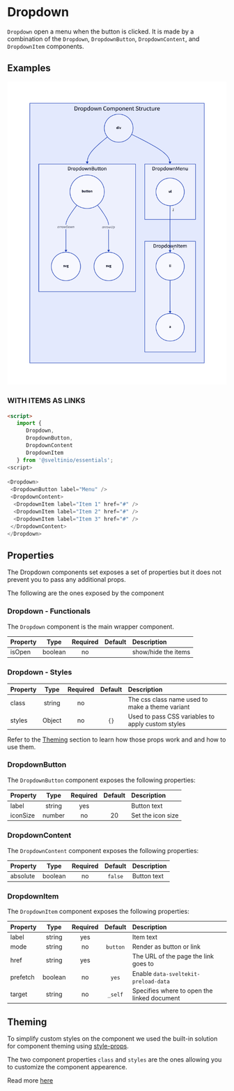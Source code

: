 # Dropdown

`Dropdown` open a menu when the button is clicked. It is made by a combination of the `Dropdown`, `DropdownButton`, `DropdownContent`, and `DropdownItem` components.

## Examples

<img src="./assets/images/default.png" alt="Dropdown - Default Styles" />

### **WITH ITEMS AS LINKS**

```html
<script>
   import {
      Dropdown,
      DropdownButton,
      DropdownContent
      DropdownItem
   } from '@sveltinio/essentials';
<script>

<Dropdown>
 <DropdownButton label="Menu" />
 <DropdownContent>
  <DropdownItem label="Item 1" href="#" />
  <DropdownItem label="Item 2" href="#" />
  <DropdownItem label="Item 3" href="#" />
 </DropdownContent>
</Dropdown>
```

## Properties

The Dropdown components set exposes a set of properties but it does not prevent you to pass any additional props.

The following are the ones exposed by the component

### Dropdown - Functionals

The `Dropdown` component is the main wrapper component.

| Property | Type     | Required | Default  | Description         |
| :------- | :------: | :------: | :------: |:------------------- |
| isOpen   | boolean  | no       |          | show/hide the items |

### Dropdown - Styles

| Property |  Type   | Required |   Default   | Description                                       |
| :------- | :-----: | :------: | :---------: | :------------------------------------------------ |
| class    | string  |    no    |             | The css class name used to make a theme variant   |
| styles   | Object  |    no    |     `{}`    | Used to pass CSS variables to apply custom styles |

Refer to the [Theming](#theming) section to learn how those props work and and how to use them.

### DropdownButton

The `DropdownButton` component exposes the following properties:

| Property | Type    | Required | Default  | Description       |
| :------- | :-----: | :------: | :------: |:----------------- |
| label    | string  | yes      |          | Button text       |
| iconSize | number  | no       | 20       | Set the icon size |

### DropdownContent

The `DropdownContent` component exposes the following properties:

| Property | Type    | Required | Default  | Description       |
| :------- | :-----: | :------: | :------: |:----------------- |
| absolute | boolean | no       | `false`  | Button text       |

### DropdownItem

The `DropdownItem` component exposes the following properties:

| Property | Type    | Required | Default  | Description                                 |
| :------- | :-----: | :------: | :------: |:------------------------------------------- |
| label    | string  | yes      |          | Item text                                   |
| mode     | string  | no       | `button` | Render as button or link                    |
| href     | string  | yes      |         | The URL of the page the link goes to        |
| prefetch | boolean | no       | `yes`    | Enable `data-sveltekit-preload-data`        |
| target   | string  | no       | `_self`  | Specifies where to open the linked document |

## Theming

To simplify custom styles on the component we used the built-in solution for component theming using [style-props].

The two component properties `class` and `styles` are the ones allowing you to customize the component appearence.

Read more [here](./THEMING.md)

<!-- Resources -->
[style-props]: https://svelte.dev/docs#template-syntax-component-directives---style-props
